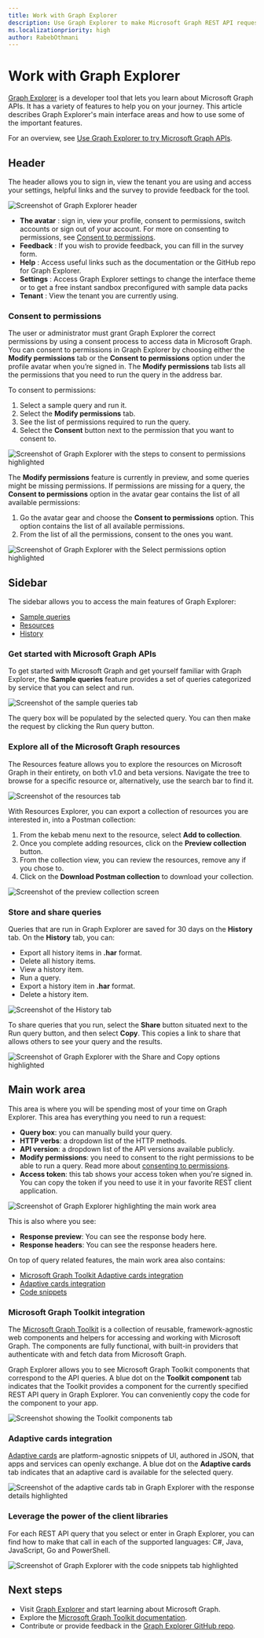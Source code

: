 ```yaml
---
title: Work with Graph Explorer
description: Use Graph Explorer to make Microsoft Graph REST API requests and view corresponding responses. Learn how to use some of the important features in Graph Explorer.
ms.localizationpriority: high
author: RabebOthmani
---
```


# Work with Graph Explorer

[Graph Explorer](https://developer.microsoft.com/graph/graph-explorer/) is a developer tool that lets you learn about Microsoft Graph APIs. It has a variety of features to help you on your journey. This article describes Graph Explorer's main interface areas and how to use some of the important features.

For an overview, see [Use Graph Explorer to try Microsoft Graph APIs](/graph/graph-explorer/graph-explorer-overview).

## Header

The header allows you to sign in, view the tenant you are using and access your settings, helpful links and the survey to provide feedback for the tool.

![Screenshot of Graph Explorer header](./images/header-screenshot.png)

- **The avatar** : sign in, view your profile, consent to permissions, switch accounts or sign out of your account. For more on consenting to permissions, see [Consent to permissions](#consent-to-permissions).
- **Feedback** : If you wish to provide feedback, you can fill in the survey form.
- **Help** : Access useful links such as the documentation or the GitHub repo for Graph Explorer.
- **Settings** : Access Graph Explorer settings to change the interface theme or to get a free instant sandbox preconfigured with sample data packs
- **Tenant** : View the tenant you are currently using.

### Consent to permissions

The user or administrator must grant Graph Explorer the correct permissions by using a consent process to access data in Microsoft Graph. You can consent to permissions in Graph Explorer by choosing either the **Modify permissions** tab or the **Consent to permissions** option under the profile avatar when you’re signed in. The **Modify permissions** tab lists all the permissions that you need to run the query in the address bar.

To consent to permissions:

1. Select a sample query and run it.
2. Select the **Modify permissions** tab.
3. See the list of permissions required to run the query.
4. Select the **Consent** button next to the permission that you want to consent to.

![Screenshot of Graph Explorer with the steps to consent to permissions highlighted](./images/modify-permissions-screenshot.png)

The **Modify  permissions** feature is currently in preview, and some queries might be missing permissions. If permissions are missing for a query, the **Consent to permissions** option in the avatar gear contains the list of all available permissions:

1. Go the avatar gear and choose the **Consent to permissions** option. This option contains the list of all available permissions.
2. From the list of all the permissions, consent to the ones you want.

![Screenshot of Graph Explorer with the Select permissions option highlighted](./images/consent-permissions.png)

## Sidebar

The sidebar allows you to access the main features of Graph Explorer:

- [Sample queries](#get-started-with-microsoft-graph-apis)
- [Resources](#explore-all-of-the-microsoft-graph-resources)
- [History](#store-and-share-queries)

### Get started with Microsoft Graph APIs

To get started with Microsoft Graph and get yourself familiar with Graph Explorer, the **Sample queries** feature provides a set of queries categorized by service that you can select and run.

![Screenshot of the sample queries tab](./images/sample-queries-screenshot.png)

The query box will be populated by the selected query. You can then make the request by clicking the Run query button.

### Explore all of the Microsoft Graph resources

The Resources feature allows you to explore the resources on Microsoft Graph in their entirety, on both v1.0 and beta versions. Navigate the tree to browse for a specific resource or, alternatively, use the search bar to find it.

![Screenshot of the resources tab](./images/resources-tab-screenshot.png)

With Resources Explorer, you can export a collection of resources you are interested in, into a Postman collection:

1. From the kebab menu next to the resource, select **Add to collection**.
1. Once you complete adding resources, click on the **Preview collection** button.
1. From the collection view, you can review the resources, remove any if you chose to.
1. Click on the **Download Postman collection** to download your collection.

![Screenshot of the preview collection screen](./images/download-collection-screenshot.png)

### Store and share queries

Queries that are run in Graph Explorer are saved for 30 days on the **History** tab. On the **History** tab, you can:

- Export all history items in **.har** format.
- Delete all history items.
- View a history item.
- Run a query.
- Export a history item in **.har** format.
- Delete a history item.

![Screenshot of the History tab](./images/history-tab-screenshot.png)

To share queries that you run, select the **Share** button situated next to the Run query button, and then select **Copy**. This copies a link to share that allows others to see your query and the results.

![Screenshot of Graph Explorer with the Share and Copy options highlighted](./images/share-query-screenshot.png)

## Main work area

This area is where you will be spending most of your time on Graph Explorer. This area has everything you need to run a request:

- **Query box**: you can manually build your query.
- **HTTP verbs**: a dropdown list of the HTTP methods.
- **API version**: a dropdown list of the API versions available publicly.
- **Modify permissions**: you need to consent to the right permissions to be able to run a query. Read more about [consenting to permissions](#consent-to-permissions).
- **Access token**: this tab shows your access token when you're signed in. You can copy the token if you need to use it in your favorite REST client application.

 ![Screenshot of Graph Explorer highlighting the main work area](./images/run-query-tabs-screenshot.png)

This is also where you see:

- **Response preview**: You can see the response body here.
- **Response headers**: You can see the response headers here.

On top of query related features, the main work area also contains:

- [Microsoft Graph Toolkit Adaptive cards integration](#microsoft-graph-toolkit-integration)
- [Adaptive cards integration](#adaptive-cards-integration)
- [Code snippets](#leverage-the-power-of-the-client-libraries)

### Microsoft Graph Toolkit integration

The [Microsoft Graph Toolkit](../toolkit/overview.md) is a collection of reusable, framework-agnostic web components and helpers for accessing and working with Microsoft Graph. The components are fully functional, with built-in providers that authenticate with and fetch data from Microsoft Graph.

Graph Explorer allows you to see Microsoft Graph Toolkit components that correspond to the API queries. A blue dot on the **Toolkit component** tab indicates that the Toolkit provides a component for the currently specified REST API query in Graph Explorer. You can conveniently copy the code for the component to your app.

![Screenshot showing the Toolkit components tab](./images/toolkit-screenshot.png)

### Adaptive cards integration

[Adaptive cards](https://adaptivecards.io/) are platform-agnostic snippets of UI, authored in JSON, that apps and services can openly exchange. A blue dot on the **Adaptive cards** tab indicates that an adaptive card is available for the selected query.

![Screenshot of the adaptive cards tab in Graph Explorer with the response details highlighted](./images/adaptive-cards-screenshot.png)

### Leverage the power of the client libraries

For each REST API query that you select or enter in Graph Explorer, you can find how to make that call in each of the supported languages: C#, Java, JavaScript, Go and PowerShell.

![Screenshot of Graph Explorer with the code snippets tab highlighted](./images/code-snippets-screenshot.png)

## Next steps

- Visit [Graph Explorer](https://developer.microsoft.com/graph/graph-explorer/) and start learning about Microsoft Graph.
- Explore the [Microsoft Graph Toolkit documentation](../toolkit/overview.md).
- Contribute or provide feedback in the [Graph Explorer GitHub repo](https://github.com/microsoftgraph/microsoft-graph-explorer-v4/issues/new/choose).
